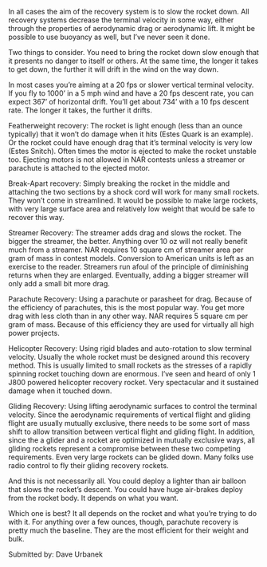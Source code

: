 In all cases the aim of the recovery system is to slow the rocket down. All recovery systems decrease the terminal velocity in some way, either through the properties of aerodynamic drag or aerodynamic lift. It might be possible to use buoyancy as well, but I’ve never seen it done.

Two things to consider. You need to bring the rocket down slow enough that it presents no danger to itself or others. At the same time, the longer it takes to get down, the further it will drift in the wind on the way down.

In most cases you’re aiming at a 20 fps or slower vertical terminal velocity. If you fly to 1000’ in a 5 mph wind and have a 20 fps descent rate, you can expect 367’ of horizontal drift. You’ll get about 734’ with a 10 fps descent rate. The longer it takes, the further it drifts.

Featherweight recovery: The rocket is light enough (less than an ounce typically) that it won’t do damage when it hits (Estes Quark is an example). Or the rocket could have enough drag that it’s terminal velocity is very low (Estes Snitch). Often times the motor is ejected to make the rocket unstable too. Ejecting motors is not allowed in NAR contests unless a streamer or parachute is attached to the ejected motor.

Break-Apart recovery: Simply breaking the rocket in the middle and attaching the two sections by a shock cord will work for many small rockets. They won’t come in streamlined. It would be possible to make large rockets, with very large surface area and relatively low weight that would be safe to recover this way.

Streamer Recovery: The streamer adds drag and slows the rocket. The bigger the streamer, the better. Anything over 10 oz will not really benefit much from a streamer. NAR requires 10 square cm of streamer area per gram of mass in contest models. Conversion to American units is left as an exercise to the reader. Streamers run afoul of the principle of diminishing returns when they are enlarged. Eventually, adding a bigger streamer will only add a small bit more drag.

Parachute Recovery: Using a parachute or parasheet for drag. Because of the efficiency of parachutes, this is the most popular way. You get more drag with less cloth than in any other way. NAR requires 5 square cm per gram of mass. Because of this efficiency they are used for virtually all high power projects.

Helicopter Recovery: Using rigid blades and auto-rotation to slow terminal velocity. Usually the whole rocket must be designed around this recovery method. This is usually limited to small rockets as the stresses of a rapidly spinning rocket touching down are enormous. I’ve seen and heard of only 1 J800 powered helicopter recovery rocket. Very spectacular and it sustained damage when it touched down.

Gliding Recovery: Using lifting aerodynamic surfaces to control the terminal velocity. Since the aerodynamic requirements of vertical flight and gliding flight are usually mutually exclusive, there needs to be some sort of mass shift to allow transition between vertical flight and gliding flight. In addition, since the a glider and a rocket are optimized in mutually exclusive ways, all gliding rockets represent a compromise between these two competing requirements. Even very large rockets can be glided down. Many folks use radio control to fly their gliding recovery rockets.

And this is not necessarily all. You could deploy a lighter than air balloon that slows the rocket’s descent. You could have huge air-brakes deploy from the rocket body. It depends on what you want.

Which one is best? It all depends on the rocket and what you’re trying to do with it. For anything over a few ounces, though, parachute recovery is pretty much the baseline. They are the most efficient for their weight and bulk.

Submitted by: Dave Urbanek

